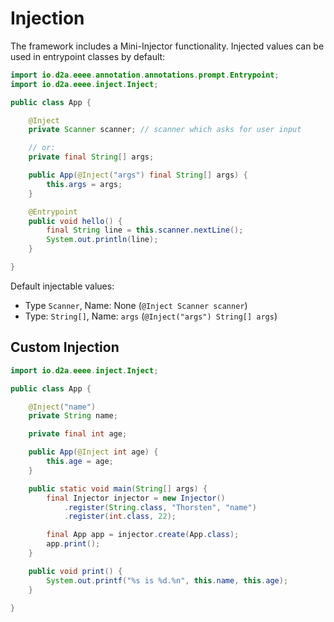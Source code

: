 # Injection

The framework includes a Mini-Injector functionality. Injected values can be used in entrypoint
classes by default:

```java
import io.d2a.eeee.annotation.annotations.prompt.Entrypoint;
import io.d2a.eeee.inject.Inject;

public class App {

    @Inject
    private Scanner scanner; // scanner which asks for user input

    // or:
    private final String[] args;

    public App(@Inject("args") final String[] args) {
        this.args = args;
    }

    @Entrypoint
    public void hello() {
        final String line = this.scanner.nextLine();
        System.out.println(line);
    }

}
```

Default injectable values:

- Type `Scanner`, Name: None (`@Inject Scanner scanner`)
- Type: `String[]`, Name: `args` (`@Inject("args") String[] args`)

## Custom Injection

```java
import io.d2a.eeee.inject.Inject;

public class App {

    @Inject("name")
    private String name;

    private final int age;

    public App(@Inject int age) {
        this.age = age;
    }

    public static void main(String[] args) {
        final Injector injector = new Injector()
            .register(String.class, "Thorsten", "name")
            .register(int.class, 22);

        final App app = injector.create(App.class);
        app.print();
    }

    public void print() {
        System.out.printf("%s is %d.%n", this.name, this.age);
    }

}
```

